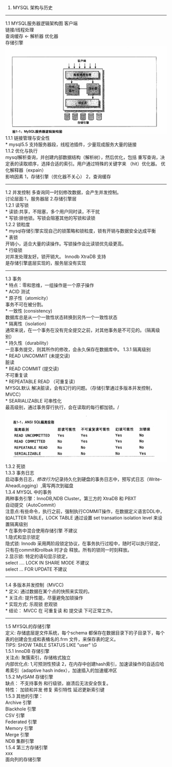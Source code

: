 
1. MYSQL 架构与历史
  ***
  1.1 MYSQL服务器逻辑架构图
        客户端  
        链接/线程处理  
        查询缓存 <- 解析器
            优化器   
        存储引擎  
        ![MYSQL 服务器逻辑架构](img/mysql逻辑架构.jpg)  
        1.1.1 链接管理与安全性  
        * mysql5.5 支持服务器段，线程池插件，少量现成服务大量的链接    
        1.1.2 优化与执行  
        mysql解析查询，并创建内部数据结构（解析树），然后优化，包括
        重写查询，决定表的读取顺序，选择合适的索引。用户通过特殊的关键字来
        （hit）优化器。 优化解释器（expain）  
        影响因素 1，存储引擎（优化器不关心） 2，查询缓存
   ***
   1.2 并发控制
       多查询同一时刻修改数据，会产生并发控制。  
       讨论层面:1，服务器层  2.存储引擎层  
       1.2.1 读写锁  
       * 读锁:共享，不阻塞，多个用户同时读，不干扰  
       * 写锁:排他锁。写锁会阻塞其他的写锁和读锁  
       1.2.2 锁粒度  
       * mysql存储引擎实现自己的锁策略和锁粒度，锁有开销与数据安全达成平衡    
       * 表锁   
         开销小，适合大量的读操作。写锁操作会比读锁优先级更高。  
       * 行级锁  
         对并发处理友好。锁开销大。 Innodb XtraDB 支持     
         是存储引擎底层实现的，服务层没有实现  
   ***
   1.3 事务  
        * 特点：零和思维，一组操作是一个原子操作  
        * ACID 测试  
        * 原子性（atomicity）  
          事务不可在被分割。  
         * 一致性 (consistency)  
           数据库总是从一个一致性状态转换到另外一个一致性状态  
         * 隔离性（isolation）  
            通常来说，在一个事务在没有完全提交之前，对其他事务是不可见的。（隔离级别）  
         * 持久性（durability）  
            一旦事务提交，则其所作的修改，会永久保存在数据库中。 
        1.3.1 隔离级别  
            * READ UNCOMMIT (未提交读)  
                脏读  
            * READ COMMIT (提交读)  
                不可重复读  
            * REPEATABLE READ （可重复读）  
                MYSQL默认 解决脏读，会有幻行的问题。（存储引擎通过多版本并发控制，MVCC）  
            * SEARIALIZABLE 可串性化  
                最高级别，通过事务穿行执行，会在读取的每行都加锁。/  
            ![mysql隔离](img/MYSQL隔离.jpg)  
         1.3.2 死锁  
         1.3.3 事务日志  
            启动事务日志，*修改行为*记录持久化到硬盘的事务日志中，预写式日志（Write-AheadLogging）,需写两次到磁盘  
         1.3.4 MYSQL 中的事务  
            两种事务引擎：InnoDB,NDB Cluster。第三方的 XtraDB 和 PBXT  
            自动提交（AutoCommit）  
            注意点:有些命令，执行之前，强制执行COMMIT操作，在数据定义语言DDL中，如ALTTER TABLE，LOCK TABLE
            通过设置 set transation isolation level 来设置隔离级别  
            * 在事务中混合使用存储引擎 不建议  
            1.隐式和显示锁定  
            隐式锁: Innodb 采用两阶段锁定协议，在事务执行过程中，随时可以执行锁定，只有在commit和rollbak
            时才会 释放。所有的锁同一时刻释放。    
            2.显示锁: 特定的语句显示锁定，  
            select .... LOCK IN SHARE MODE  不建议  
            select ... FOR UPDATE   不建议  
   ***
   1.4 多版本并发控制（MVCC)     
        * 定义: 通过数据在某个点的快照来实现的。  
        * 关注点: 提升性能，尽量避免加锁操作  
        * 实现方式:  乐观锁 悲观锁  
        * 结论： MVCC 在 可重复读 和 提交读 下可正常工作。  
   *** 
   1.5 MYSQL的存储引擎  
       定义: 存储底层是文件系统，每个schema 都保存在数据目录下的子目录下，每个表的创建会生成和表桶名的.frm 文件，来保存表的定义。  
       TIPS: SHOW TABLE STATUS LIKE "user" \G      
       1.5.1 InnoDB 存储引擎  
       关注点: 聚簇索引，存储格式独立  
       内部优化点: 1,可预测性预读 2，在内存中创建hash索引，加速读操作的自适应哈希索引（adaptive hash index），加速插入的加速缓冲区  
       1.5.2 MyISAM 存储引擎  
       缺点： 不支持事务 和行级锁，崩溃后无法安全恢复。  
       特性： 加锁和并发  修复  索引特性  延迟更新索引键    
       1.5.3 其他的引擎：  
       Archive 引擎  
       Blackhole 引擎  
       CSV 引擎  
       Federated 引擎  
       Memory 引擎  
       Merge 引擎  
       NDB 集群引擎  
       1.5.4 第三方存储引擎  
       xxx  
       面向列的存储引擎  